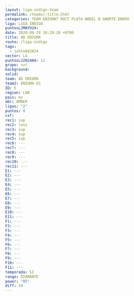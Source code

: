 ```yaml
---
layout: liga-indigo-team
permalink: /teams/:title.html
categories: TEAM ENIGMAT ROCT PLATA WHEEL B GNORTE ENERO
liga: LIGA INDIGO
puntosLJMAYO24: 
date: 2020-08-29 10:29:20 +0700
title: AD ENIGMA
route: /liga-indigo
tags:
  - johto042024
sector: LG
puntosLJ202404: 12
grupo: sur
background: 
solid: 
team: AD ENIGMA
team2: ENIGMA ES
ID: E
region: LAN
pais: mx
abr: AMBER
ligas: "2"
puntos: 8
cxf: 
rec1: sup
rec2: loss
rec3: sup
rec4: sup
rec5: sup
rec6: ---
rec7: ---
rec8: ---
rec9: ---
rec10: ---
rec11: ---
E1: ---
E2: ---
E3: ---
E4: ---
E5: ---
E6: ---
E7: ---
E8: ---
E9: ---
E10: ---
E11: ---
F1: ---
F2: ---
F3: ---
F4: ---
F5: ---
F6: ---
F7: ---
F8: ---
F9: ---
F10: ---
F11: ---
temporada: SI
rango: DIAMANTE
power: "85"
diff: 10
---
```

